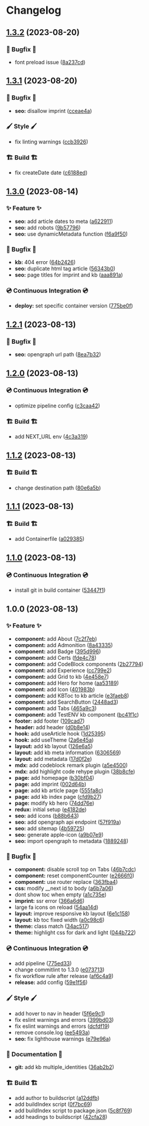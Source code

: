 # Changelog

## [1.3.2](https://git.nauminet.de/websites/gnaumann/compare/v1.3.1...v1.3.2) (2023-08-20)


### 🐛 Bugfix 🐛

* font preload issue ([8a237cd](https://git.nauminet.de/websites/gnaumann/commit/8a237cdeead28835b09773acae8aad4bee41fe0c))

## [1.3.1](https://git.nauminet.de/websites/gnaumann/compare/v1.3.0...v1.3.1) (2023-08-20)


### 🐛 Bugfix 🐛

* **seo:** disallow imprint ([cceae4a](https://git.nauminet.de/websites/gnaumann/commit/cceae4a77335fc755af7b9135dee7987d187f97e))


### 🖌️ Style 🖌️

* fix linting warnings ([ccb3926](https://git.nauminet.de/websites/gnaumann/commit/ccb3926b5b2bde608ffe2f6a18fe8979a321160f))


### 🏗️ Build 🏗️

* fix createDate date ([c6188ed](https://git.nauminet.de/websites/gnaumann/commit/c6188eda53a406a65a68b6c21c175bd8196789e4))

## [1.3.0](https://git.nauminet.de/websites/gnaumann/compare/v1.2.1...v1.3.0) (2023-08-14)


### ✨ Feature ✨

* **seo:** add article dates to meta ([a622911](https://git.nauminet.de/websites/gnaumann/commit/a622911472ff0165bc2944bf3a4c4e360c4f24bf))
* **seo:** add robots ([9b57796](https://git.nauminet.de/websites/gnaumann/commit/9b57796a62fcfd3ce98b2f529d66b650c40f1454))
* **seo:** use dynamicMetadata function ([f6a9f50](https://git.nauminet.de/websites/gnaumann/commit/f6a9f504cd6090cde43b2977d91663929600c053))


### 🐛 Bugfix 🐛

* **kb:** 404 error ([64b2426](https://git.nauminet.de/websites/gnaumann/commit/64b2426fe2116312fc8bb563a3f4b2c50bcc3765))
* **seo:** duplicate html tag article ([56343b0](https://git.nauminet.de/websites/gnaumann/commit/56343b01157cc3bfdc9ddbc913786d62f3ccaabf))
* **seo:** page titles for imprint and kb ([aaa891a](https://git.nauminet.de/websites/gnaumann/commit/aaa891a0fef329c011407003726a8d371e6dca5f))


### 💿 Continuous Integration 💿

* **deploy:** set specific container version ([775be0f](https://git.nauminet.de/websites/gnaumann/commit/775be0fd6a778ea38fe61ecebfcd6cc02a3aca3a))

## [1.2.1](https://git.nauminet.de/websites/gnaumann/compare/v1.2.0...v1.2.1) (2023-08-13)


### 🐛 Bugfix 🐛

* **seo:** opengraph url path ([8ea7b32](https://git.nauminet.de/websites/gnaumann/commit/8ea7b3262f6e627c10d7baa2b832d1684631a85d))

## [1.2.0](https://git.nauminet.de/websites/gnaumann/compare/v1.1.2...v1.2.0) (2023-08-13)


### 💿 Continuous Integration 💿

* optimize pipeline config ([c3caa42](https://git.nauminet.de/websites/gnaumann/commit/c3caa426243481b4869663a5cd57cb5e0d9d3cdd))


### 🏗️ Build 🏗️

* add NEXT_URL env ([4c3a319](https://git.nauminet.de/websites/gnaumann/commit/4c3a3197b1572d881db8e6a4932eb97d3d03f6d8))

## [1.1.2](https://git.nauminet.de/websites/gnaumann/compare/v1.1.1...v1.1.2) (2023-08-13)


### 🏗️ Build 🏗️

* change destination path ([80e6a5b](https://git.nauminet.de/websites/gnaumann/commit/80e6a5bd5572b5ce42ead5e8fae885c8404a3a3f))

## [1.1.1](https://git.nauminet.de/websites/gnaumann/compare/v1.1.0...v1.1.1) (2023-08-13)


### 🏗️ Build 🏗️

* add Containerfile ([a029385](https://git.nauminet.de/websites/gnaumann/commit/a0293856a55844d3bdc44d35b80e76113f945ac4))

## [1.1.0](https://git.nauminet.de/websites/gnaumann/compare/v1.0.0...v1.1.0) (2023-08-13)


### 💿 Continuous Integration 💿

* install git in build container ([53447f1](https://git.nauminet.de/websites/gnaumann/commit/53447f16c442333fca613a3fac1a29d445f3d854))

## 1.0.0 (2023-08-13)


### ✨ Feature ✨

* **component:** add About ([7c2f7eb](https://git.nauminet.de/websites/gnaumann/commit/7c2f7eb18b5562eb8fbc4e09da82dc1799cca4c4))
* **component:** add Admonition ([8a43335](https://git.nauminet.de/websites/gnaumann/commit/8a43335eaf7dbb181bccc4f2d119648a19b89f97))
* **component:** add Badge ([395d996](https://git.nauminet.de/websites/gnaumann/commit/395d99646613f8cd5202ca54d24e86a8c77230ec))
* **component:** add Certs ([fde4c78](https://git.nauminet.de/websites/gnaumann/commit/fde4c78777e76bbae5d2a39f155b72632bbe155b))
* **component:** add CodeBlock components ([2b27794](https://git.nauminet.de/websites/gnaumann/commit/2b277944422cfd4283cfcd666d7a2f403d41f044))
* **component:** add Experience ([cc799e2](https://git.nauminet.de/websites/gnaumann/commit/cc799e26fe5f99787f3d466849ee51442e88295f))
* **component:** add Grid to kb ([4e458e7](https://git.nauminet.de/websites/gnaumann/commit/4e458e7806fe711244c08a91dd869701f7f1c5f9))
* **component:** add Hero for home ([aa53189](https://git.nauminet.de/websites/gnaumann/commit/aa53189263a403bea9472d9e0ea0a6bd2f526395))
* **component:** add Icon ([401983b](https://git.nauminet.de/websites/gnaumann/commit/401983b48e1942e5c2475aa0cda25074b436abe7))
* **component:** add KBToc to kb article ([e3faeb8](https://git.nauminet.de/websites/gnaumann/commit/e3faeb88768549eb695f2046629f89e5dc9d77a2))
* **component:** add SearchButton ([2448ad3](https://git.nauminet.de/websites/gnaumann/commit/2448ad3e7ef32e5b5482eda0268afae261b0dd03))
* **component:** add Tabs ([465a9c3](https://git.nauminet.de/websites/gnaumann/commit/465a9c3a36abec73151aacf55ef01b5cb588bec6))
* **component:** add TestENV kb component ([bc41f1c](https://git.nauminet.de/websites/gnaumann/commit/bc41f1c29b2dfac526c1464533f5b2c4f28b7a07))
* **footer:** add footer ([109cad7](https://git.nauminet.de/websites/gnaumann/commit/109cad7395996194ca2d0564d68d6d3fd62fd47b))
* **header:** add header ([d0b8e14](https://git.nauminet.de/websites/gnaumann/commit/d0b8e14c280ef1f6e941344ad4aa2b98c45ac3d9))
* **hook:** add useArticle hook ([1d25395](https://git.nauminet.de/websites/gnaumann/commit/1d25395b7db405988b4515f845214989708e5795))
* **hook:** add useTheme ([2a6e45a](https://git.nauminet.de/websites/gnaumann/commit/2a6e45a5ad2b587fbb1d4213aa47ed69049e9c19))
* **layout:** add kb layout ([126e6a5](https://git.nauminet.de/websites/gnaumann/commit/126e6a5dfbbd11e187b2e52e5c224aae04887520))
* **layout:** add kb meta information ([6306569](https://git.nauminet.de/websites/gnaumann/commit/630656920327b3b8bd596f7f4eee7d6fddd206bb))
* **layout:** add metadata ([17d0f2e](https://git.nauminet.de/websites/gnaumann/commit/17d0f2e17cffdfa45b3f6093a2ec9f9d12c4949d))
* **mdx:** add codeblock remark plugin ([a5e4500](https://git.nauminet.de/websites/gnaumann/commit/a5e4500e0505fdf1ed7280c91ac5f53d374cccd9))
* **mdx:** add highlight code rehype plugin ([38b8cfe](https://git.nauminet.de/websites/gnaumann/commit/38b8cfe6a8a7c56644770f8dea5cca8584d01e9d))
* **page:** add homepage ([b30bf04](https://git.nauminet.de/websites/gnaumann/commit/b30bf0431d129dcfe905f1cf1052b180c43800f1))
* **page:** add imprint ([002d64b](https://git.nauminet.de/websites/gnaumann/commit/002d64b40a2da182bd106378613712e778842ef9))
* **page:** add kb article page ([555fa8c](https://git.nauminet.de/websites/gnaumann/commit/555fa8c21410f1e310641ce0243b5f59d0bf8165))
* **page:** add kb index page ([cfd9b27](https://git.nauminet.de/websites/gnaumann/commit/cfd9b27a7b1306ac48642b551811defc07a54d92))
* **page:** modify kb hero ([74dd76e](https://git.nauminet.de/websites/gnaumann/commit/74dd76ec7e3e7734c64ebaea196d6c22a4709824))
* **redux:** initial setup ([e4182de](https://git.nauminet.de/websites/gnaumann/commit/e4182dede3e92467111e0b493b3fbd137db8ebae))
* **seo:** add icons ([b88b643](https://git.nauminet.de/websites/gnaumann/commit/b88b643191778f34ac73f47fedd91e34ce7e4cd7))
* **seo:** add opengraph api endpoint ([57f919a](https://git.nauminet.de/websites/gnaumann/commit/57f919a80033665e34d5489184138cccbf6ed4c4))
* **seo:** add sitemap ([4b59725](https://git.nauminet.de/websites/gnaumann/commit/4b59725380ce585c1ced86a6f7e5782f67fcbbc3))
* **seo:** generate apple-icon ([a9b07e9](https://git.nauminet.de/websites/gnaumann/commit/a9b07e9c91f5d262e293dbfdbbd085b38d559186))
* **seo:** import opengraph to metadata ([1889248](https://git.nauminet.de/websites/gnaumann/commit/188924878952cad5eaa28535063db9da2d9b5f63))


### 🐛 Bugfix 🐛

* **component:** disable scroll top on Tabs ([46b7cdc](https://git.nauminet.de/websites/gnaumann/commit/46b7cdc199fb99535efea50f75c57fdbd080fe6a))
* **component:** reset componentCounter ([e2666f0](https://git.nauminet.de/websites/gnaumann/commit/e2666f06b8dda28ec583b16a47c3a6f8af047168))
* **component:** use router replace ([363fba4](https://git.nauminet.de/websites/gnaumann/commit/363fba4078d15f7c8e560825167fbd6ff7d17ddf))
* **css:** modify __next id to body ([a6b7a06](https://git.nauminet.de/websites/gnaumann/commit/a6b7a06a5566866308b426df2d7671f61358aaa5))
* dont show toc when empty ([a1c735e](https://git.nauminet.de/websites/gnaumann/commit/a1c735e9fd0332928d1b0f5cc601fcfdabf34b58))
* **imprint:** ssr error ([366a6d6](https://git.nauminet.de/websites/gnaumann/commit/366a6d6951a9d65b94403b0f3d5d9ab9baea259e))
* large fa icons on reload ([54aa14d](https://git.nauminet.de/websites/gnaumann/commit/54aa14d8acd051cdfa1ee30fb800c7487824b607))
* **layout:** improve responsive kb layout ([6e1c158](https://git.nauminet.de/websites/gnaumann/commit/6e1c158396cd2db7fcbb346e6f1b28176075e67e))
* **layout:** kb toc fixed width ([a0c98c6](https://git.nauminet.de/websites/gnaumann/commit/a0c98c6cc4edaa3a154cfcd0a68603b38710354b))
* **theme:** class match ([34ac517](https://git.nauminet.de/websites/gnaumann/commit/34ac517cbdff0efdb7da029b05fd3e046df9de64))
* **theme:** highlight css for dark and light ([044b722](https://git.nauminet.de/websites/gnaumann/commit/044b722b45bf18c1b0cd240c0dfea4f35f7b72bc))


### 💿 Continuous Integration 💿

* add pipeline ([775ed33](https://git.nauminet.de/websites/gnaumann/commit/775ed332ec1ec1a704f2e9e73eaaab75c901dc53))
* change commitlint to 1.3.0 ([e073713](https://git.nauminet.de/websites/gnaumann/commit/e073713b53cc48cc557e9d8eff1e28eebe886c95))
* fix workflow rule after release ([af6c4a9](https://git.nauminet.de/websites/gnaumann/commit/af6c4a9419e3d84a5f0673b2e10b4efc5a8239a8))
* **release:** add config ([59e1f56](https://git.nauminet.de/websites/gnaumann/commit/59e1f565294d342e8b589c6b8b6370f3fa380a37))


### 🖌️ Style 🖌️

* add hover to nav in header ([5f6e9c1](https://git.nauminet.de/websites/gnaumann/commit/5f6e9c1a67cc78c7004decd7df530dda2471686c))
* fix eslint warnings and errors ([399bd03](https://git.nauminet.de/websites/gnaumann/commit/399bd03edbe9931669b3ef76dab122a7d36db478))
* fix eslint warnings and errors ([dcfdf19](https://git.nauminet.de/websites/gnaumann/commit/dcfdf19129e1cbc93cf98a97b6ede7226176e62f))
* remove console.log ([ee5493a](https://git.nauminet.de/websites/gnaumann/commit/ee5493aa949867cdbaf8bbe9c68f3f3a7765c574))
* **seo:** fix lighthouse warnings ([e79e96a](https://git.nauminet.de/websites/gnaumann/commit/e79e96a851eff79ff5cbe72935a411eb0b12eed5))


### 📖 Documentation 📖

* **git:** add kb multiple_identities ([36ab2b2](https://git.nauminet.de/websites/gnaumann/commit/36ab2b2d319d40aef99593fb1cd2305e436bd5dd))


### 🏗️ Build 🏗️

* add author to buildscript ([a12ddfb](https://git.nauminet.de/websites/gnaumann/commit/a12ddfbde8096d60563db5e0bca348d617b9628a))
* add buildIndex script ([0f7bc69](https://git.nauminet.de/websites/gnaumann/commit/0f7bc699b53fafd6058a2b07fc86923376f4f12b))
* add buildIndex script to package.json ([5c8f769](https://git.nauminet.de/websites/gnaumann/commit/5c8f769d256d2bd0081baeef2688da07a1f82aef))
* add headings to buildscript ([42cfa28](https://git.nauminet.de/websites/gnaumann/commit/42cfa28b450c87b981de60a8b56544799d903dfe))
